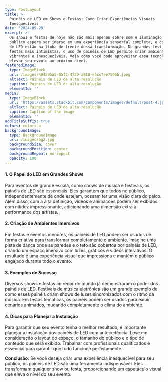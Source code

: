 ```yaml
---
type: PostLayout
title: >-
  Painéis de LED em Shows e Festas: Como Criar Experiências Visuais
  Inesquecíveis
date: '2024-09-28'
excerpt: >-
  Os shows e festas de hoje não são mais apenas sobre som e iluminação. O
  público espera ser imerso em uma experiência sensorial completa, e os painéis
  de LED estão na linha de frente dessa transformação. De grandes festivais a
  festas mais intimistas, o uso de painéis de LED permite criar ambientes
  vibrantes e inesquecíveis. Veja como você pode aproveitar essa tecnologia para
  elevar seu evento ao próximo nível.
featuredImage:
  type: ImageBlock
  url: /images/494595a5-85f2-4f29-a810-e5cc7ee7506b.jpeg
  altText: Paineis de LED de alta resolução
  caption: Paineis de LED de alta resolução
  elementId: ''
media:
  type: ImageBlock
  url: 'https://assets.stackbit.com/components/images/default/post-4.jpeg'
  altText: Paineis de LED de alta resolução
  caption: Caption of the image
  elementId: ''
addTitleSuffix: true
colors: colors-a
backgroundImage:
  type: BackgroundImage
  url: /images/bg2.jpg
  backgroundSize: cover
  backgroundPosition: center
  backgroundRepeat: no-repeat
  opacity: 100
---
```

#### 1. O Papel do LED em Grandes Shows

Para eventos de grande escala, como shows de música e festivais, os painéis de LED são essenciais. Eles garantem que todos no público, independentemente de onde estejam, possam ter uma visão clara do palco. Além disso, com a alta definição, vídeos e animações podem ser exibidos com nitidez impressionante, adicionando uma dimensão extra à performance dos artistas.

#### 2. Criação de Ambientes Imersivos

Em festas e eventos menores, os painéis de LED podem ser usados de forma criativa para transformar completamente o ambiente. Imagine uma pista de dança onde as paredes e o teto são cobertos por painéis de LED, criando um espaço imersivo com luzes, gráficos e vídeos interativos. O resultado é uma experiência visual que impressiona e mantém o público engajado durante todo o evento.

#### 3. Exemplos de Sucesso

Diversos shows e festas ao redor do mundo já demonstraram o poder dos painéis de LED. Festivais de música eletrônica são um grande exemplo de como esses painéis criam shows de luzes sincronizados com o ritmo da música. Em festas temáticas, os painéis podem ser usados para exibir cenários animados, mudando completamente o clima do ambiente.

#### 4. Dicas para Planejar a Instalação

Para garantir que seu evento tenha o melhor resultado, é importante planejar a instalação dos painéis de LED com antecedência. Leve em consideração o layout do espaço, o tamanho do público e o tipo de conteúdo que será exibido. Trabalhar com profissionais qualificados é essencial para garantir que tudo funcione perfeitamente.

**Conclusão**: Se você deseja criar uma experiência inesquecível para seu público, os painéis de LED são uma ferramenta indispensável. Eles transformam qualquer show ou festa, proporcionando um espetáculo visual que eleva o nível do seu evento.

